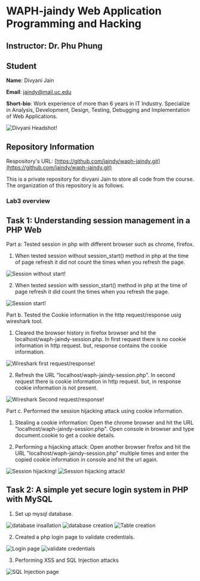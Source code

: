 # WAPH-jaindy Web Application Programming and Hacking

## Instructor: Dr. Phu Phung

## Student

**Name**: Divyani Jain

**Email**: jaindy@mail.uc.edu

**Short-bio**: Work experience of more than 6 years in IT Industry. Specialize in Analysis, Development, Design, Testing, Debugging and Implementation of Web Applications. 

![Divyani Headshot!](/Images/Divyani_Jain.jpg)

## Repository Information

Respository's URL: [https://github.com/jaindy/waph-jaindy.git](https://github.com/jaindy/waph-jaindy.git)

This is a private repository for divyani Jain to store all code from the course. The organization of this repository is as follows.

### Lab3 overview

## Task 1: Understanding session management in a PHP Web
Part a: Tested session in php with different browser such as chrome, firefox. 

1. When tested session without session_start() method in php at the time of page refresh it did not count the times when you refresh the page.  

![Session without start!](/Images/sessionWithoutStart.png)

2. When tested session with session_start() method in php at the time of page refresh it did count the times when you refresh the page.  

![Session start!](/Images/SessionTest.png)

Part b. Tested the Cookie information in the http request/response usig wireshark tool.

1. Cleared the browser history in firefox browser and hit the localhost/waph-jaindy-session.php. In first request there is no cookie information in http request. but, response contains the cookie information.

![Wireshark first request/response!](/Images/wiresharkFirstRequest.png)

2. Refresh the URL "localhost/waph-jaindy-session.php". In second request there is cookie information in http request. but, in response cookie information is not present.

![Wireshark Second request/response!](/Images/WiresharkSecondRequest.png)

Part c. Performed the session hijacking attack using cookie information.

1. Stealing a cookie information:
Open the chrome browser and hit the URL "localhost/waph-jaindy-session.php". Open console in browser and type document.cookie to get a cookie details.

2. Performing a hijacking attack: Open another browser firefox and hit the URL "localhost/waph-jaindy-session.php" multiple times and enter the copied cookie information in console and hit the url again.

![Session hijacking!](/Images/sessionHijacking.png)
![Session hijacking attack!](/Images/hijackingAttack.png)


## Task 2: A simple yet secure login system in PHP with MySQL

1. Set up mysql database.

![database insallation](/Images/Installdatabase.png)
![database creation](/Images/createDatabase.png)
![Table creation](/Images/TableCreated.png)

2. Created a php login page to validate credentials.

![Login page](/Images/loginform.png)
![validate credentials](/Images/successfullylogin.png)

3. Performing XSS and SQL Injection attacks
   
![SQL Injection page](/Images/SQLInjection.png)


